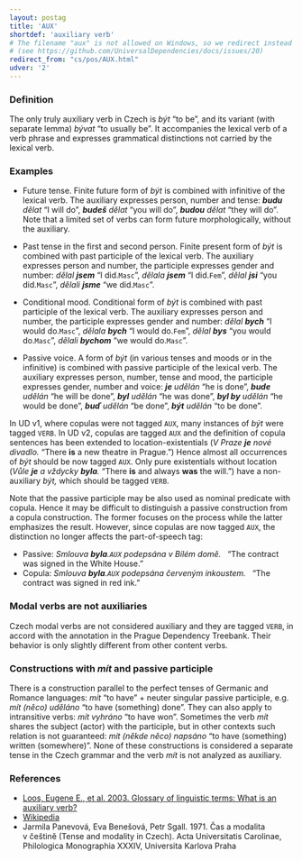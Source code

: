 ```yaml
---
layout: postag
title: 'AUX'
shortdef: 'auxiliary verb'
# The filename "aux" is not allowed on Windows, so we redirect instead
# (see https://github.com/UniversalDependencies/docs/issues/20)
redirect_from: "cs/pos/AUX.html"
udver: '2'
---
```


### Definition

The only truly auxiliary verb in Czech is _být_ “to be”,
and its variant (with separate lemma) _bývat_ “to usually be”.
It accompanies the lexical verb of a verb phrase and expresses
grammatical distinctions not carried by the lexical verb.

### Examples

- Future tense. Finite future form of _být_ is combined with infinitive
  of the lexical verb. The auxiliary expresses person, number and tense:
  _<b>budu</b> dělat_ “I will do”,
  _<b>budeš</b> dělat_ “you will do”,
  _<b>budou</b> dělat_ “they will do”.
  Note that a limited set of verbs can form future morphologically, without
  the auxiliary.

- Past tense in the first and second person.
  Finite present form of _být_ is combined with past participle
  of the lexical verb. The auxiliary expresses person and number,
  the participle expresses gender and number:
  _dělal <b>jsem</b>_ “I did.`Masc`”,
  _dělala <b>jsem</b>_ “I did.`Fem`”,
  _dělal <b>jsi</b>_ “you did.`Masc`”,
  _dělali <b>jsme</b>_ “we did.`Masc`”.

- Conditional mood.
  Conditional form of _být_ is combined with past participle
  of the lexical verb. The auxiliary expresses person and number,
  the participle expresses gender and number:
  _dělal <b>bych</b>_ “I would do.`Masc`”,
  _dělala <b>bych</b>_ “I would do.`Fem`”,
  _dělal <b>bys</b>_ “you would do.`Masc`”,
  _dělali <b>bychom</b>_ “we would do.`Masc`”.

- Passive voice.
  A form of _být_ (in various tenses and moods or in the infinitive) is combined with
  passive participle
  of the lexical verb. The auxiliary expresses person, number, tense and mood,
  the participle expresses gender, number and voice:
  _<b>je</b> udělán_ “he is done”,
  _<b>bude</b> udělán_ “he will be done”,
  _<b>byl</b> udělán_ “he was done”,
  _<b>byl by</b> udělán_ “he would be done”,
  _<b>buď</b> udělán_ “be done”,
  _<b>být</b> udělán_ “to be done”.

In UD v1, where copulas were not tagged `AUX`, many instances of _být_ were tagged `VERB`.
In UD v2, copulas are tagged `AUX` and the definition of copula sentences has been extended
to location-existentials (_V&nbsp;Praze <b>je</b> nové divadlo._ “There <b>is</b> a new theatre in Prague.”)
Hence almost all occurrences of _být_ should be now tagged `AUX`.
Only pure existentials without location (_Vůle <b>je</b> a vždycky <b>byla</b>._ “There <b>is</b> and always <b>was</b> the will.”)
have a non-auxiliary _být,_ which should be tagged `VERB`.

Note that the passive participle may be also used as nominal predicate with copula.
Hence it may be difficult to distinguish a passive construction from a copula construction.
The former focuses on the process while the latter emphasizes the result.
However, since copulas are now tagged `AUX`, the distinction no longer affects the part-of-speech tag:

- Passive: _Smlouva <b>byla</b>.`AUX` podepsána v&nbsp;Bílém domě._ &nbsp; “The contract was signed in the White House.”
- Copula: _Smlouva <b>byla</b>.`AUX` podepsána červeným inkoustem._ &nbsp; “The contract was signed in red ink.”

### Modal verbs are not auxiliaries

Czech modal verbs are not considered auxiliary and they are tagged `VERB`,
in accord with the annotation in the Prague Dependency Treebank.
Their behavior is only slightly different from other content verbs.

### Constructions with _mít_ and passive participle

There is a construction parallel to the perfect tenses of Germanic and Romance languages:
_mít_ “to have” + neuter singular passive participle, e.g. _mít (něco) uděláno_ “to have (something) done”.
They can also apply to intransitive verbs: _mít vyhráno_ “to have won”.
Sometimes the verb _mít_ shares the subject (actor) with the participle,
but in other contexts such relation is not guaranteed: _mít (někde něco) napsáno_ “to have (something) written (somewhere)”.
None of these constructions is considered a separate tense in the Czech grammar and the verb _mít_
is not analyzed as auxiliary.

### References

- [Loos, Eugene E., et al. 2003. Glossary of linguistic terms: What is an auxiliary verb?](http://www-01.sil.org/linguistics/GlossaryOfLinguisticTerms/WhatIsAnAuxiliaryVerb.htm)
- [Wikipedia](http://en.wikipedia.org/wiki/Auxiliary_verb)
- Jarmila Panevová, Eva Benešová, Petr Sgall. 1971. Čas a modalita v&nbsp;češtině (Tense and modality in Czech). Acta Universitatis Carolinae, Philologica Monographia XXXIV, Universita Karlova Praha
<!-- Interlanguage links updated St lis 3 20:58:08 CET 2021 -->
